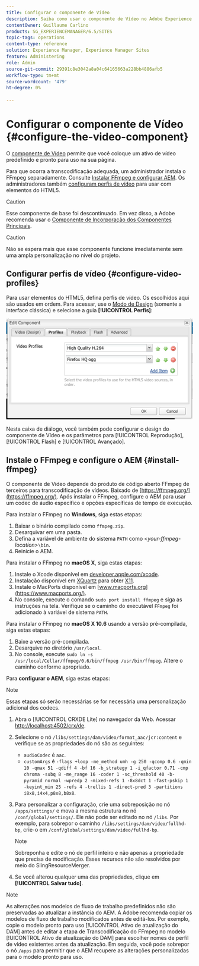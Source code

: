 ```yaml
---
title: Configurar o componente de Vídeo
description: Saiba como usar o componente de Vídeo no Adobe Experience Manager para colocar um ativo de vídeo predefinido e pronto para uso na sua página.
contentOwner: Guillaume Carlino
products: SG_EXPERIENCEMANAGER/6.5/SITES
topic-tags: operations
content-type: reference
solution: Experience Manager, Experience Manager Sites
feature: Administering
role: Admin
source-git-commit: 29391c8e3042a8a04c64165663a228bb4886afb5
workflow-type: tm+mt
source-wordcount: '479'
ht-degree: 0%

---
```


# Configurar o componente de Vídeo {#configure-the-video-component}

O [componente de Vídeo](/help/sites-authoring/default-components-foundation.md#video) permite que você coloque um ativo de vídeo predefinido e pronto para uso na sua página.

Para que ocorra a transcodificação adequada, um administrador instala o FFmpeg separadamente. Consulte [Instalar FFmpeg e configurar AEM](#install-ffmpeg). Os administradores também [configuram perfis de vídeo](#configure-video-profiles) para usar com elementos do HTML5.

>[!CAUTION]
>
>Esse componente de base foi descontinuado. Em vez disso, a Adobe recomenda usar o [Componente de Incorporação dos Componentes Principais](https://experienceleague.adobe.com/docs/experience-manager-core-components/using/wcm-components/embed.html).

>[!CAUTION]
>
>Não se espera mais que esse componente funcione imediatamente sem uma ampla personalização no nível do projeto.

## Configurar perfis de vídeo {#configure-video-profiles}

Para usar elementos do HTML5, defina perfis de vídeo. Os escolhidos aqui são usados em ordem. Para acessar, use o [Modo de Design](/help/sites-authoring/default-components-designmode.md) (somente a interface clássica) e selecione a guia **[!UICONTROL Perfis]**:

![chlimage_1-317](assets/chlimage_1-317.png)

Nesta caixa de diálogo, você também pode configurar o design do componente de Vídeo e os parâmetros para [!UICONTROL Reprodução], [!UICONTROL Flash] e [!UICONTROL Avançado].

## Instale o FFmpeg e configure o AEM {#install-ffmpeg}

O componente de Vídeo depende do produto de código aberto FFmpeg de terceiros para transcodificação de vídeos. Baixado de [https://ffmpeg.org/](https://ffmpeg.org/). Após instalar o FFmpeg, configure o AEM para usar um codec de áudio específico e opções específicas de tempo de execução.

Para instalar o FFmpeg no **Windows**, siga estas etapas:

1. Baixar o binário compilado como `ffmpeg.zip`.
1. Desarquivar em uma pasta.
1. Defina a variável de ambiente do sistema `PATH` como &lt;*your-ffmpeg-location*>`\bin`.
1. Reinicie o AEM.

Para instalar o FFmpeg no **macOS X**, siga estas etapas:

1. Instale o Xcode disponível em [developer.apple.com/xcode](https://developer.apple.com/xcode/).
1. Instalação disponível em [XQuartz](https://www.xquartz.org) para obter [X11](https://support.apple.com/en-us/100724).
1. Instale o MacPorts disponível em [www.macports.org](https://www.macports.org/).
1. No console, execute o comando `sudo port install ffmpeg` e siga as instruções na tela. Verifique se o caminho do executável `FFmpeg` foi adicionado à variável de sistema `PATH`.

Para instalar o FFmpeg no **macOS X 10.6** usando a versão pré-compilada, siga estas etapas:

1. Baixe a versão pré-compilada.
1. Desarquive no diretório `/usr/local`.
1. No console, execute `sudo ln -s /usr/local/Cellar/ffmpeg/0.6/bin/ffmpeg /usr/bin/ffmpeg`. Altere o caminho conforme apropriado.

Para **configurar o AEM**, siga estas etapas:

>[!NOTE]
>
>Essas etapas só serão necessárias se for necessária uma personalização adicional dos codecs.

1. Abra o [!UICONTROL CRXDE Lite] no navegador da Web. Acessar [http://localhost:4502/crx/de](http://localhost:4502/crx/de).
2. Selecione o nó `/libs/settings/dam/video/format_aac/jcr:content` e verifique se as propriedades do nó são as seguintes:

   * `audioCodec` é `aac`.
   * `customArgs` é `-flags +loop -me_method umh -g 250 -qcomp 0.6 -qmin 10 -qmax 51 -qdiff 4 -bf 16 -b_strategy 1 -i_qfactor 0.71 -cmp chroma -subq 8 -me_range 16 -coder 1 -sc_threshold 40 -b-pyramid normal -wpredp 2 -mixed-refs 1 -8x8dct 1 -fast-pskip 1 -keyint_min 25 -refs 4 -trellis 1 -direct-pred 3 -partitions i8x8,i4x4,p8x8,b8x8`.

3. Para personalizar a configuração, crie uma sobreposição no nó `/apps/settings/` e mova a mesma estrutura no nó `/conf/global/settings/`. Ele não pode ser editado no nó `/libs`. Por exemplo, para sobrepor o caminho `/libs/settings/dam/video/fullhd-bp`, crie-o em `/conf/global/settings/dam/video/fullhd-bp`.

   >[!NOTE]
   >
   >Sobreponha e edite o nó de perfil inteiro e não apenas a propriedade que precisa de modificação. Esses recursos não são resolvidos por meio do SlingResourceMerger.

4. Se você alterou qualquer uma das propriedades, clique em **[!UICONTROL Salvar tudo]**.

>[!NOTE]
>
>As alterações nos modelos de fluxo de trabalho predefinidos não são preservadas ao atualizar a instância do AEM. A Adobe recomenda copiar os modelos de fluxo de trabalho modificados antes de editá-los. Por exemplo, copie o modelo pronto para uso [!UICONTROL Ativo de atualização do DAM] antes de editar a etapa de Transcodificação do FFmpeg no modelo [!UICONTROL Ativo de atualização do DAM] para escolher nomes de perfil de vídeo existentes antes da atualização. Em seguida, você pode sobrepor o nó `/apps` para permitir que o AEM recupere as alterações personalizadas para o modelo pronto para uso.
